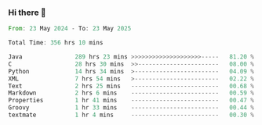 ### Hi there 👋

<!--
**luoxuanzao/luoxuanzao** is a ✨ _special_ ✨ repository because its `README.md` (this file) appears on your GitHub profile.

Here are some ideas to get you started:

- 🔭 I’m currently working on ...
- 🌱 I’m currently learning ...
- 👯 I’m looking to collaborate on ...
- 🤔 I’m looking for help with ...
- 💬 Ask me about ...
- 📫 How to reach me: ...
- 😄 Pronouns: ...
- ⚡ Fun fact: ...
-->

<!--START_SECTION:waka-->

```rust
From: 23 May 2024 - To: 23 May 2025

Total Time: 356 hrs 10 mins

Java               289 hrs 23 mins >>>>>>>>>>>>>>>>>>>>-----   81.20 %
C                  28 hrs 30 mins  >>-----------------------   08.00 %
Python             14 hrs 34 mins  >------------------------   04.09 %
XML                7 hrs 54 mins   >------------------------   02.22 %
Text               2 hrs 25 mins   -------------------------   00.68 %
Markdown           2 hrs 6 mins    -------------------------   00.59 %
Properties         1 hr 41 mins    -------------------------   00.47 %
Groovy             1 hr 33 mins    -------------------------   00.44 %
textmate           1 hr 4 mins     -------------------------   00.30 %
```

<!--END_SECTION:waka-->
